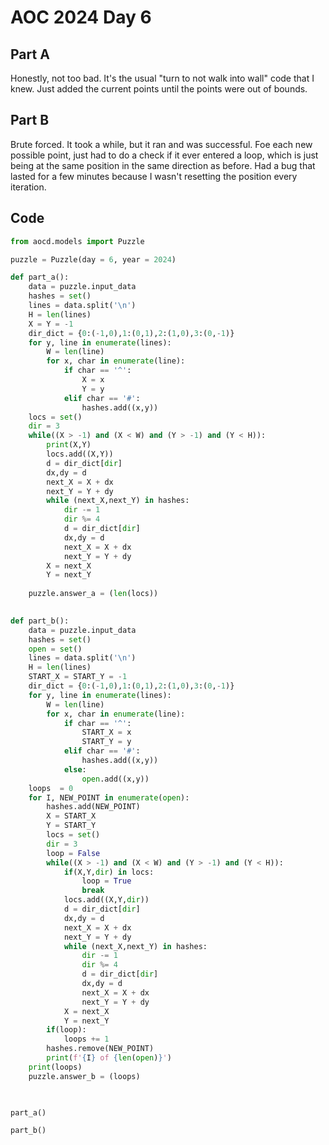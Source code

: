 # AOC 2024 Day 6

## Part A

Honestly, not too bad. It's the usual "turn to not walk into wall" code that I knew. Just added the current points until the points were out of bounds. 

## Part B

Brute forced. It took a while, but it ran and was successful. Foe each new possible point, just had to do a check if it ever entered a loop, which is just being at the same position in the same direction as before. Had a bug that lasted for a few minutes because I wasn't resetting the position every iteration. 

## Code

```python
from aocd.models import Puzzle

puzzle = Puzzle(day = 6, year = 2024)

def part_a():
    data = puzzle.input_data
    hashes = set()
    lines = data.split('\n')
    H = len(lines)
    X = Y = -1
    dir_dict = {0:(-1,0),1:(0,1),2:(1,0),3:(0,-1)}
    for y, line in enumerate(lines):
        W = len(line)
        for x, char in enumerate(line):
            if char == '^':
                X = x
                Y = y
            elif char == '#':
                hashes.add((x,y))
    locs = set()
    dir = 3
    while((X > -1) and (X < W) and (Y > -1) and (Y < H)):
        print(X,Y)
        locs.add((X,Y))
        d = dir_dict[dir]
        dx,dy = d
        next_X = X + dx
        next_Y = Y + dy
        while (next_X,next_Y) in hashes:
            dir -= 1
            dir %= 4
            d = dir_dict[dir]
            dx,dy = d
            next_X = X + dx
            next_Y = Y + dy
        X = next_X
        Y = next_Y
    
    puzzle.answer_a = (len(locs))

        
def part_b():
    data = puzzle.input_data
    hashes = set()
    open = set()
    lines = data.split('\n')
    H = len(lines)
    START_X = START_Y = -1
    dir_dict = {0:(-1,0),1:(0,1),2:(1,0),3:(0,-1)}
    for y, line in enumerate(lines):
        W = len(line)
        for x, char in enumerate(line):
            if char == '^':
                START_X = x
                START_Y = y
            elif char == '#':
                hashes.add((x,y))
            else:
                open.add((x,y))
    loops  = 0
    for I, NEW_POINT in enumerate(open):
        hashes.add(NEW_POINT)
        X = START_X
        Y = START_Y
        locs = set()
        dir = 3
        loop = False
        while((X > -1) and (X < W) and (Y > -1) and (Y < H)):
            if(X,Y,dir) in locs:
                loop = True
                break
            locs.add((X,Y,dir))
            d = dir_dict[dir]
            dx,dy = d
            next_X = X + dx
            next_Y = Y + dy
            while (next_X,next_Y) in hashes:
                dir -= 1
                dir %= 4
                d = dir_dict[dir]
                dx,dy = d
                next_X = X + dx
                next_Y = Y + dy
            X = next_X
            Y = next_Y
        if(loop):
            loops += 1
        hashes.remove(NEW_POINT)
        print(f'{I} of {len(open)}')
    print(loops)
    puzzle.answer_b = (loops)

        

part_a()

part_b()
```